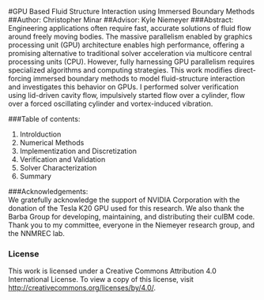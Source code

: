 #GPU Based Fluid Structure Interaction using Immersed Boundary Methods
##Author: Christopher Minar
##Advisor: Kyle Niemeyer
###Abstract:  
Engineering applications often require fast, accurate solutions of fluid flow around freely moving bodies. 
The massive parallelism enabled by graphics processing unit (GPU) architecture enables high performance, offering a promising alternative to traditional solver acceleration via multicore central processing units (CPU). 
However, fully harnessing GPU parallelism requires specialized algorithms and computing strategies. 
This work modifies direct-forcing immersed boundary methods to model fluid-structure interaction and investigates this behavior on GPUs. 
I performed solver verification using lid-driven cavity flow, impulsively started flow over a cylinder, flow over a forced oscillating cylinder and vortex-induced vibration.
  
###Table of contents:  
1. Introlduction  
2. Numerical Methods  
3. Implementization and Discretization
4. Verification and Validation  
5. Solver Characterization  
6. Summary  

###Acknowledgements:  
We gratefully acknowledge the support of NVIDIA Corporation with the donation of the Tesla K20 GPU used for this research.
We also thank the Barba Group for developing, maintaining, and distributing their cuIBM code. 
Thank you to my committee, everyone in the Niemeyer research group, and the NNMREC lab.

### License
This work is licensed under a Creative Commons Attribution 4.0 International License. To view a copy of this license, visit http://creativecommons.org/licenses/by/4.0/.

